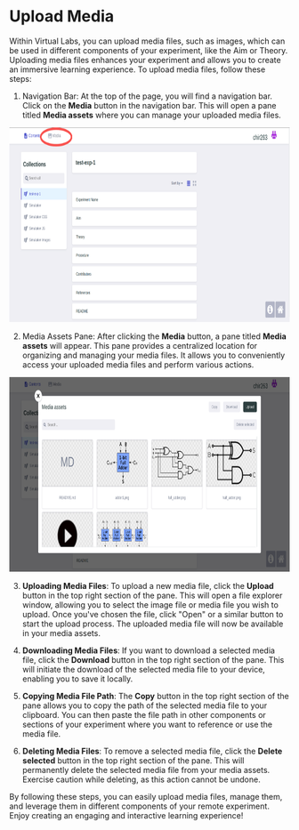 # Upload Media

Within Virtual Labs, you can upload media files, such as images, which can be used in different components of your experiment, like the Aim or Theory. Uploading media files enhances your experiment and allows you to create an immersive learning experience. To upload media files, follow these steps:

1. Navigation Bar: At the top of the page, you will find a navigation bar. Click on the **Media** button in the navigation bar. This will open a pane titled **Media assets** where you can manage your uploaded media files.

<img src="/help/img/upload-media-1.png" width="800" height="350"/>

2. Media Assets Pane: After clicking the **Media** button, a pane titled **Media assets** will appear. This pane provides a centralized location for organizing and managing your media files. It allows you to conveniently access your uploaded media files and perform various actions.

<img src="/help/img/upload-media-2.png" width="800" height="350"/>

3. **Uploading Media Files**: To upload a new media file, click the **Upload** button in the top right section of the pane. This will open a file explorer window, allowing you to select the image file or media file you wish to upload. Once you've chosen the file, click "Open" or a similar button to start the upload process. The uploaded media file will now be available in your media assets.

4. **Downloading Media Files**: If you want to download a selected media file, click the **Download** button in the top right section of the pane. This will initiate the download of the selected media file to your device, enabling you to save it locally.

5. **Copying Media File Path**: The **Copy** button in the top right section of the pane allows you to copy the path of the selected media file to your clipboard. You can then paste the file path in other components or sections of your experiment where you want to reference or use the media file.

6. **Deleting Media Files**: To remove a selected media file, click the **Delete selected** button in the top right section of the pane. This will permanently delete the selected media file from your media assets. Exercise caution while deleting, as this action cannot be undone.

By following these steps, you can easily upload media files, manage them, and leverage them in different components of your remote experiment. Enjoy creating an engaging and interactive learning experience!
